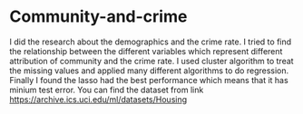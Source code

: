 # Community-and-crime
I did the research about the demographics and the crime rate. I tried to find the relationship between the different variables which represent different attribution of community and the crime rate. I used cluster algorithm to treat the missing values and applied many different algorithms to do regression. Finally I found the lasso had the best performance which means that it has minium test error. You can find the dataset from link https://archive.ics.uci.edu/ml/datasets/Housing
